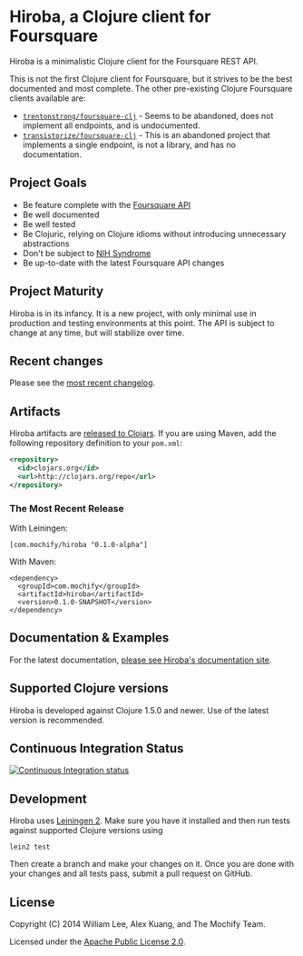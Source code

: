 # Hiroba, a Clojure client for Foursquare

Hiroba is a minimalistic Clojure client for the Foursquare REST API.

This is not the first Clojure client for Foursquare, but it strives to be the best documented and most complete. The other pre-existing Clojure Foursquare clients available are:

* [`trentonstrong/foursquare-clj`](https://github.com/trentonstrong/foursquare-clj) - Seems to be abandoned, does not implement all endpoints, and is undocumented.
* [`transistorize/foursquare-clj`](https://github.com/transistorize/foursquare-clj) - This is an abandoned project that implements a single endpoint, is not a library, and has no documentation.


## Project Goals

* Be feature complete with the [Foursquare API](https://developer.foursquare.com/overview/)
* Be well documented
* Be well tested
* Be Clojuric, relying on Clojure idioms without introducing unnecessary abstractions
* Don't be subject to [NIH Syndrome](http://en.wikipedia.org/wiki/Not_invented_here)
* Be up-to-date with the latest Foursquare API changes

## Project Maturity

Hiroba is in its infancy. It is a new project, with only minimal use in production and testing environments at this point. The API is subject to change at any time, but will stabilize over time.

## Recent changes

Please see the [most recent changelog](https://github.com/mochify/hiroba/blob/master/CHANGELOG.md).

## Artifacts

Hiroba artifacts are [released to Clojars](https://clojars.org/com.mochify/hiroba). If you are using Maven, add the following repository
definition to your `pom.xml`:

``` xml
<repository>
  <id>clojars.org</id>
  <url>http://clojars.org/repo</url>
</repository>
```

### The Most Recent Release

With Leiningen:

    [com.mochify/hiroba "0.1.0-alpha"]


With Maven:

    <dependency>
      <groupId>com.mochify</groupId>
      <artifactId>hiroba</artifactId>
      <version>0.1.0-SNAPSHOT</version>
    </dependency>


## Documentation & Examples

For the latest documentation, [please see Hiroba's documentation site](http://mochify.github.io/hiroba).

## Supported Clojure versions

Hiroba is developed against Clojure 1.5.0 and newer. Use of the latest version is recommended.


## Continuous Integration Status

[![Continuous Integration status](https://secure.travis-ci.org/mochify/hiroba.png)](http://travis-ci.org/mochify/hiroba)


## Development

Hiroba uses [Leiningen
2](https://github.com/technomancy/leiningen/blob/master/doc/TUTORIAL.md). Make
sure you have it installed and then run tests against supported
Clojure versions using

    lein2 test

Then create a branch and make your changes on it. Once you are done
with your changes and all tests pass, submit a pull request on GitHub.



## License

Copyright (C) 2014 William Lee, Alex Kuang, and The Mochify Team.

Licensed under the [Apache Public License 2.0](http://www.apache.org/licenses/LICENSE-2.0.html).
